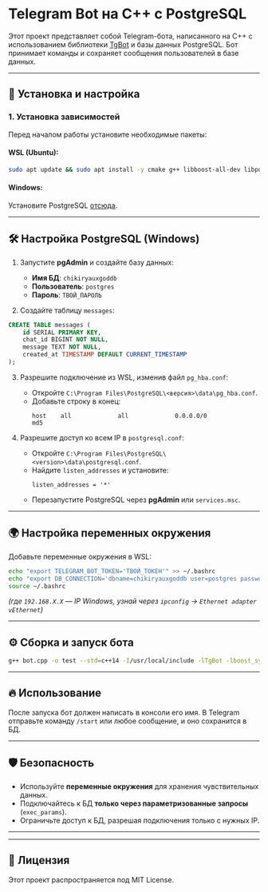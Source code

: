 # Telegram Bot на C++ с PostgreSQL

Этот проект представляет собой Telegram-бота, написанного на C++ с использованием библиотеки [TgBot](https://github.com/reo7sp/tgbot-cpp) и базы данных PostgreSQL. Бот принимает команды и сохраняет сообщения пользователей в базе данных.

---
## 🚀 Установка и настройка

### 1. Установка зависимостей
Перед началом работы установите необходимые пакеты:

#### WSL (Ubuntu):
```sh
sudo apt update && sudo apt install -y cmake g++ libboost-all-dev libpqxx-dev libtgbot-dev
```

#### Windows:
Установите PostgreSQL [отсюда](https://www.postgresql.org/download/windows/).

---
## 🛠 Настройка PostgreSQL (Windows)

1. Запустите **pgAdmin** и создайте базу данных:
   - **Имя БД**: `chikiryauxgoddb`
   - **Пользователь**: `postgres`
   - **Пароль**: `ТВОЙ_ПАРОЛЬ`

2. Создайте таблицу `messages`:

```sql
CREATE TABLE messages (
    id SERIAL PRIMARY KEY,
    chat_id BIGINT NOT NULL,
    message TEXT NOT NULL,
    created_at TIMESTAMP DEFAULT CURRENT_TIMESTAMP
);
```

3. Разрешите подключение из WSL, изменив файл `pg_hba.conf`:
   - Откройте `C:\Program Files\PostgreSQL\<версия>\data\pg_hba.conf`.
   - Добавьте строку в конец:
     ```
     host    all             all             0.0.0.0/0               md5
     ```

4. Разрешите доступ ко всем IP в `postgresql.conf`:
   - Откройте `C:\Program Files\PostgreSQL\<version>\data\postgresql.conf`.
   - Найдите `listen_addresses` и установите:
     ```
     listen_addresses = '*'
     ```
   - Перезапустите PostgreSQL через **pgAdmin** или `services.msc`.

---
## 🌍 Настройка переменных окружения

Добавьте переменные окружения в WSL:
```sh
echo "export TELEGRAM_BOT_TOKEN='ТВОЙ_ТОКЕН'" >> ~/.bashrc
echo "export DB_CONNECTION='dbname=chikiryauxgoddb user=postgres password=ТВОЙ_ПАРОЛЬ hostaddr=192.168.X.X port=5432'" >> ~/.bashrc
source ~/.bashrc
```
*(где `192.168.X.X` — IP Windows, узнай через `ipconfig` -> `Ethernet adapter vEthernet`)*

---
## ⚙️ Сборка и запуск бота

```sh
g++ bot.cpp -o test --std=c++14 -I/usr/local/include -lTgBot -lboost_system -lssl -lcrypto -lpthread -lpqxx -lpq
```

---
## 🔥 Использование

После запуска бот должен написать в консоли его имя. В Telegram отправьте команду `/start` или любое сообщение, и оно сохранится в БД.

---
## 🛡 Безопасность

- Используйте **переменные окружения** для хранения чувствительных данных.
- Подключайтесь к БД **только через параметризованные запросы** (`exec_params`).
- Ограничьте доступ к БД, разрешая подключения только с нужных IP.

---

---
## 📜 Лицензия
Этот проект распространяется под MIT License.


